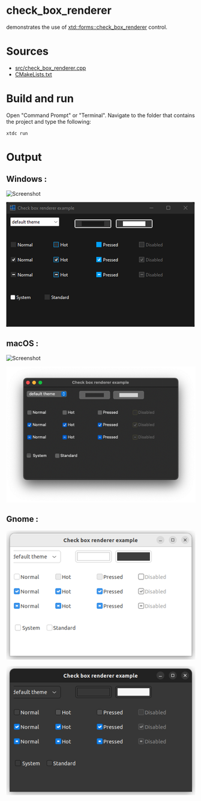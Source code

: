 # check_box_renderer

demonstrates the use of [xtd::forms::check_box_renderer](../../../../src/xtd.forms/include/xtd/forms/check_box_renderer.h) control.

# Sources

* [src/check_box_renderer.cpp](src/check_box_renderer.cpp)
* [CMakeLists.txt](CMakeLists.txt)

# Build and run

Open "Command Prompt" or "Terminal". Navigate to the folder that contains the project and type the following:

```shell
xtdc run
```

# Output

## Windows :

![Screenshot](../../../../docs/pictures/examples/components/check_box_renderer_w.png)

![Screenshot](../../../../docs/pictures/examples/components/check_box_renderer_wd.png)

## macOS :

![Screenshot](../../../../docs/pictures/examples/components/check_box_renderer_m.png)

![Screenshot](../../../../docs/pictures/examples/components/check_box_renderer_md.png)

## Gnome :

![Screenshot](../../../../docs/pictures/examples/components/check_box_renderer_g.png)

![Screenshot](../../../../docs/pictures/examples/components/check_box_renderer_gd.png)
